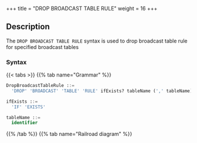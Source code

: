 +++
title = "DROP BROADCAST TABLE RULE"
weight = 16
+++

## Description

The `DROP BROADCAST TABLE RULE` syntax is used to drop broadcast table rule for specified broadcast tables

### Syntax

{{< tabs >}}
{{% tab name="Grammar" %}}
```sql
DropBroadcastTableRule ::=
  'DROP' 'BROADCAST' 'TABLE' 'RULE' ifExists? tableName (',' tableName)* 

ifExists ::=
  'IF' 'EXISTS'

tableName ::=
  identifier
```
{{% /tab %}}
{{% tab name="Railroad diagram" %}}
<iframe frameborder="0" name="diagram" id="diagram" width="100%" height="100%"></iframe>
{{% /tab %}}
{{< /tabs >}}

### Supplement

- `tableName` can use the table of existing broadcast rules;
- `ifExists` clause is used for avoid `Broadcast rule not exists` error.

### Example

- Drop broadcast table rule for specified broadcast table

```sql
DROP BROADCAST TABLE RULE t_province, t_city;
```

- Drop broadcast table rule with `ifExists` clause

```
DROP BROADCAST TABLE RULE IF EXISTS t_province, t_city;
```

### Reserved word

`DROP`, `BROADCAST`, `TABLE`, `RULE`

### Related links

- [Reserved word](/en/user-manual/shardingsphere-proxy/distsql/syntax/reserved-word/)
